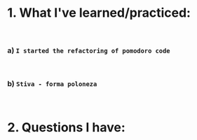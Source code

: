 # 1. What I've learned/practiced:

<br>

### a) `I started the refactoring of pomodoro code`

<br>

### b) `Stiva - forma poloneza`

<br>

# 2. Questions I have:

<br>


